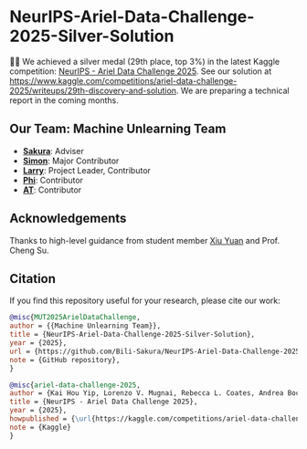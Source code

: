 # NeurIPS-Ariel-Data-Challenge-2025-Silver-Solution

🎉🎉 We achieved a silver medal (29th place, top 3%) in the latest Kaggle competition: [NeurIPS - Ariel Data Challenge 2025](https://www.kaggle.com/competitions/ariel-data-challenge-2025). See our solution at https://www.kaggle.com/competitions/ariel-data-challenge-2025/writeups/29th-discovery-and-solution. We are preparing a technical report in the coming months.

## Our Team: Machine Unlearning Team

- **[Sakura](https://www.kaggle.com/chenzhenyuan)**: Adviser
- **[Simon](https://www.kaggle.com/shanzhong8)**: Major Contributor
- **[Larry](https://www.kaggle.com/larrylin666)**: Project Leader, Contributor
- **[Phi](https://www.kaggle.com/ajinomoto132)**: Contributor
- **[AT](https://www.kaggle.com/atamazian)**: Contributor

## Acknowledgements

Thanks to high-level guidance from student member [Xiu Yuan](https://github.com/xiuyuan0216) and Prof. Cheng Su.

## Citation

If you find this repository useful for your research, please cite our work:

```bibtex
@misc{MUT2025ArielDataChallenge,
author = {{Machine Unlearning Team}},
title = {NeurIPS-Ariel-Data-Challenge-2025-Silver-Solution},
year = {2025},
url = {https://github.com/Bili-Sakura/NeurIPS-Ariel-Data-Challenge-2025-Silver-Solution},
note = {GitHub repository},
}

@misc{ariel-data-challenge-2025,
author = {Kai Hou Yip, Lorenzo V. Mugnai, Rebecca L. Coates, Andrea Bocchieri, Orphée Faucoz, Arun Nambiyath Govindan, Giuseppe Morello, Andreas Papageorgiou, Angèle Syty, Tara Tahseen, Sohier Dane, Maggie Demkin, Jean-Philippe Beaulieu, Sudeshna Boro Saikia, Giovanni Bruno, Quentin Changeat, Camilla Danielski, Pascale Danto, Jack Davey, Pierre Drossart, Paul Eccleston, Billy Edwards, Clare Jenner, Ryan King, Theresa Lueftinger, Michiel Min, Nikolaos Nikolaou, Leonardo Pagliaro, Enzo Pascale, Emilie Panek, Alice Radcliffe, Luís F. Simões, Patricio Cubillos Vallejos, Tiziano Zingales, Giovanna Tinetti, Ingo P. Waldmann. NeurIPS - Ariel Data Challenge 2025. https://kaggle.com/competitions/ariel-data-challenge-2025, Unpublished. Kaggle. },
title = {NeurIPS - Ariel Data Challenge 2025},
year = {2025},
howpublished = {\url{https://kaggle.com/competitions/ariel-data-challenge-2025}},
note = {Kaggle}
}
```
